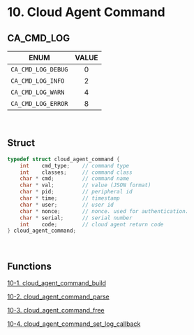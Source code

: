 # 10. Cloud Agent Command

## CA_CMD_LOG

| ENUM | VALUE |
| --- | :---: |
| `CA_CMD_LOG_DEBUG` | 0 |
| `CA_CMD_LOG_INFO` | 2 |
| `CA_CMD_LOG_WARN` | 4 |
| `CA_CMD_LOG_ERROR` | 8 |

<br>

## Struct

```c
typedef struct cloud_agent_command {
    int    cmd_type;    // command type
    int    classes;     // command class
    char * cmd;         // command name
    char * val;         // value (JSON format)
    char * pid;         // peripheral id
    char * time;        // timestamp
    char * user;        // user id
    char * nonce;       // nonce. used for authentication.
    char * serial;      // serial number
    int    code;        // cloud agent return code
} cloud_agent_command;
```

<br>

## Functions

[10-1. cloud_agent_command_build](10.1_cloud_agent_command_build.md)

[10-2. cloud_agent_command_parse](10.2_cloud_agent_command_parse.md)

[10-3. cloud_agent_command_free](10.3_cloud_agent_command_free.md)

[10-4. cloud_agent_command_set_log_callback](10.4_cloud_agent_command_set_log_callback.md)
